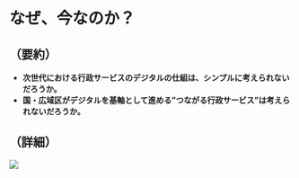 # なぜ、今なのか？

## （要約）

- <B>次世代における行政サービスのデジタルの仕組は、シンプルに考えられないだろうか。
- <B>国・広域区がデジタルを基軸として進める”つながる行政サービス”は考えられないだろうか。

## （詳細）
![](../images/1.png)
